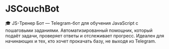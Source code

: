 # JSCouchBot
🎓 JS-Тренер Бот — Telegram-бот для обучения JavaScript с пошаговыми заданиями. Автоматизированный помощник, который подаёт задачи, проверяет ответы и отслеживает прогресс. Идеален для начинающих и тех, кто хочет прокачать базу, не выходя из Telegram.
